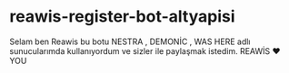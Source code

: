 # reawis-register-bot-altyapisi
Selam ben Reawis bu botu NESTRA , DEMONİC , WAS HERE adlı sunucularımda kullanıyordum ve sizler ile paylaşmak istedim. REAWİS ❤️ YOU
